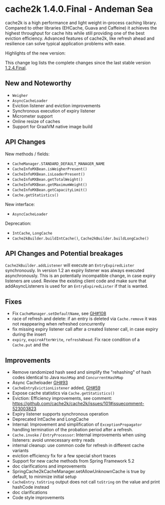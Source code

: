 # cache2k 1.4.0.Final - Andeman Sea

cache2k is a high performance and light weight in-process caching library. Compared to other libraries 
(EHCache, Guava and Caffeine) it achieves the highest throughput for cache hits while still providing 
one of the best eviction efficiency. Advanced features of cache2k, like refresh ahead and resilience 
can solve typical application problems with ease.

Highlights of the new version: 

This change log lists the complete changes since the last stable version [1.2.4.Final](/1/2.4.Final.html).

## New and Noteworthy

- `Weigher`
- `AsyncCacheLoader`
- Eviction listener and eviction improvements
- Synchronous execution of expiry listener
- Micrometer support
- Online resize of caches
- Support for GraalVM native image build

## API Changes 

New methods / fields:

- `CacheManager.STANDARD_DEFAULT_MANAGER_NAME`
- `CacheInfoMXBean.isWeigherPresent()`
- `CacheInfoMXBean.isLoaderPresent()`
- `CacheInfoMXBean.getTotalWeight()`
- `CacheInfoMXBean.getMaximumWeight()`
- `CacheInfoMXBean.getCapacityLimit()`
- `Cache.getStatistics()`

New interface:

- `AsyncCacheLoader`

Deprecation:

- `IntCache`, `LongCache`
- `Cache2kBuilder.buildIntCache()`, `Cache2kBuilder.buildLongCache()`

## API Changes and Potential breakages

`Cache2kBuilder.addListener` will execute an `EntryExpiredLister` synchronously. In version
1.2 an expiry listener was always executed asynchronously. This is an potentially incompatible 
change, in case expiry listeners are used. Review the existing client code and
make sure that addAsyncListeners is used for an `EntryExpiredLister` if that is wanted.

## Fixes

- Fix `CacheManager.setDefaultName`, see [GH#108](https://github.com/cache2k/cache2k/issues/108)
- race of refresh and delete: if an entry is deleted via `Cache.remove` it was not
  reappearing when refreshed concurrently
- fix missing expiry listener call after a created listener call, in case expiry during the insert
- `expiry`, `expireAfterWrite`, `refreshAhead`: Fix race condition of a `Cache.put` and the

## Improvements

- Remove randomized hash seed and simplify the "rehashing" of hash codes identical to Java 
  `HashMap` and `ConcurrentHashMap`
- Async Cacheloader [GH#93](https://github.com/cache2k/cache2k/issues/93)
- `CacheEntryEvictionListener` added, [GH#59](https://github.com/cache2k/cache2k/issues/59)
- Expose cache statistics via `Cache.getStatistics()`
- Eviction: Efficiency improvements, see comment: https://github.com/cache2k/cache2k/issues/101#issuecomment-523003823
- Expiry listener supports synchronous operation
- Deprecated IntCache and LongCache
- Internal: Improvement and simplification of `ExceptionPropagator` handling
  termination of the probation period after a refresh.
- `Cache.invoke` / `EntryProcessor`:  Internal improvements when using listeners: avoid unnecessary 
   entry reads
- internal cleanup: use common code for refresh in different cache variants
- eviction efficiency fix for a few special short traces
- Support for new cache methods from Spring Framework 5.2
- doc clarifications and improvements
- SpringCache2kCacheManager.setAllowUnknownCache is true by default, to minimize initial setup
- `CacheEntry.toString` output does not call `toString` on the value and print hashCode instead 
- doc clarifications
- Code style improvements
